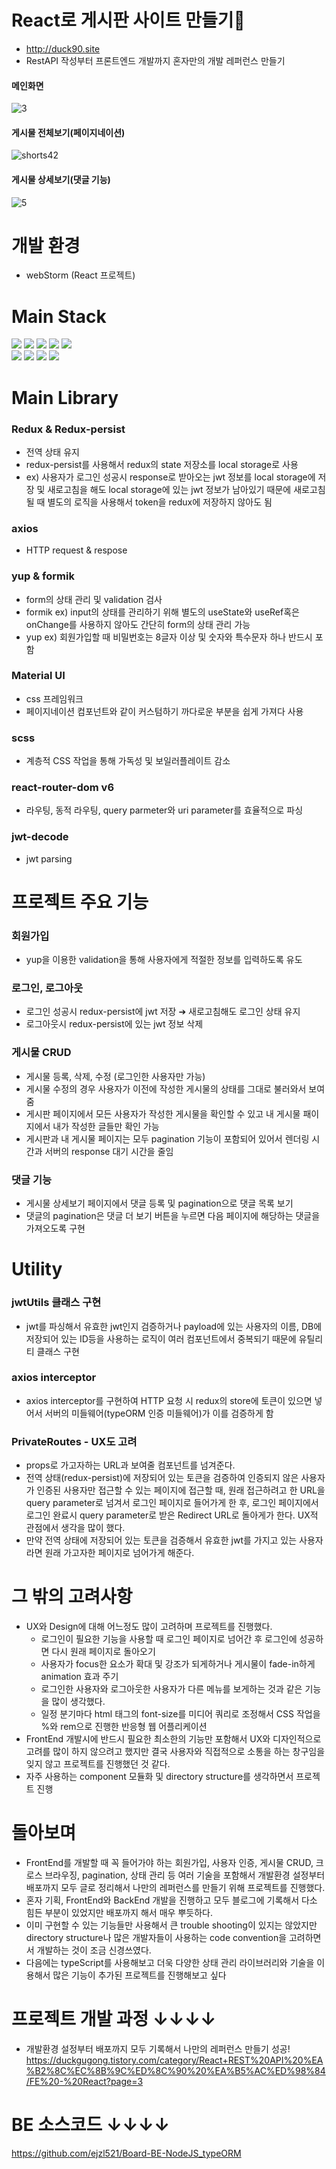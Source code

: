 # React로 게시판 사이트 만들기📝
- http://duck90.site
- RestAPI 작성부터 프론트엔드 개발까지 혼자만의 개발 레퍼런스 만들기

#### 메인화면
![3](https://user-images.githubusercontent.com/55455103/175644568-c38d560f-b05f-4e90-b5d4-38a889c3927d.gif)
#### 게시물 전체보기(페이지네이션)
![shorts42](https://user-images.githubusercontent.com/55455103/183496725-bce88751-8ca3-4351-9082-89b6362ad8c2.gif)
#### 게시물 상세보기(댓글 기능)
![5](https://user-images.githubusercontent.com/55455103/175644637-dbd01261-5dbb-4c8c-900d-15f2206360f6.gif)

# 개발 환경
- webStorm (React 프로젝트)


# Main Stack
  <div>
  <img src="http://img.shields.io/badge/-JavaScript-F7DF1E?style=for-the-badge&logo=JavaScript&logoColor=white" />
  <img src="https://img.shields.io/badge/React-20232A?style=for-the-badge&logo=react&logoColor=61DAFB" />
  <img src="http://img.shields.io/badge/-HTML5-E34F26?style=for-the-badge&logo=HTML5&logoColor=white" />
  <img src="http://img.shields.io/badge/-CSS3-1572B6?style=for-the-badge&logo=CSS3&logoColor=white" />
  <img src="https://img.shields.io/badge/Redux-764ABC?style=for-the-badge&logo=Redux&logoColor=white">
  </div>
  <div>
  <img src="https://img.shields.io/badge/NGINX-009639?style=for-the-badge&logo=NGINX&logoColor=white">
  <img src="http://img.shields.io/badge/-Amazon AWS-232F3E?style=for-the-badge&logo=Amazon AWS&logoColor=white" />
  <img src="http://img.shields.io/badge/-Amazon S3-569A31?style=for-the-badge&logo=Amazon S3&logoColor=white" />
  <img src="http://img.shields.io/badge/-Amazon EC2-FF4F8B?style=for-the-badge&logo=Amazon EC2&logoColor=white" />
  </div>  
  
# Main Library
### Redux & Redux-persist
- 전역 상태 유지
- redux-persist를 사용해서 redux의 state 저장소를 local storage로 사용
- ex) 사용자가 로그인 성공시 response로 받아오는 jwt 정보를 local storage에 저장 및 새로고침을 해도 local storage에 있는 jwt 정보가 남아있기 때문에 새로고침 될 때 별도의 로직을 사용해서 token을 redux에 저장하지 않아도 됨
### axios
- HTTP request & respose
### yup & formik
- form의 상태 관리 및 validation 검사
- formik ex) input의 상태를 관리하기 위해 별도의 useState와 useRef혹은 onChange를 사용하지 않아도 간단히 form의 상태 관리 가능
- yup ex) 회원가입할 때 비밀번호는 8글자 이상 및 숫자와 특수문자 하나 반드시 포함
### Material UI
- css 프레임워크
- 페이지네이션 컴포넌트와 같이 커스텀하기 까다로운 부분을 쉽게 가져다 사용
### scss
- 계층적 CSS 작업을 통해 가독성 및 보일러플레이트 감소
### react-router-dom v6
- 라우팅, 동적 라우팅, query parmeter와 uri parameter를 효율적으로 파싱
### jwt-decode
- jwt parsing

# 프로젝트 주요 기능
### 회원가입
- yup을 이용한 validation을 통해 사용자에게 적절한 정보를 입력하도록 유도
### 로그인, 로그아웃
- 로그인 성공시 redux-persist에 jwt 저장 ➔ 새로고침해도 로그인 상태 유지
- 로그아웃시 redux-persist에 있는 jwt 정보 삭제
### 게시물 CRUD
- 게시물 등록, 삭제, 수정 (로그인한 사용자만 가능)
- 게시물 수정의 경우 사용자가 이전에 작성한 게시물의 상태를 그대로 불러와서 보여줌
- 게시판 페이지에서 모든 사용자가 작성한 게시물을 확인할 수 있고 내 게시물 패이지에서 내가 작성한 글들만 확인 가능
- 게시판과 내 게시물 페이지는 모두 pagination 기능이 포함되어 있어서 렌더링 시간과 서버의 response 대기 시간을 줄임
### 댓글 기능
- 게시물 상세보기 페이지에서 댓글 등록 및 pagination으로 댓글 목록 보기
- 댓글의 pagination은 댓글 더 보기 버튼을 누르면 다음 페이지에 해당하는 댓글을 가져오도록 구현

# Utility
### jwtUtils 클래스 구현
- jwt를 파싱해서 유효한 jwt인지 검증하거나 payload에 있는 사용자의 이름, DB에 저장되어 있는 ID등을 사용하는 로직이 여러 컴포넌트에서 중복되기 때문에 유틸리티 클래스 구현
### axios interceptor
- axios interceptor를 구현하여 HTTP 요청 시 redux의 store에 토큰이 있으면 넣어서 서버의 미들웨어(typeORM 인증 미들웨어)가 이를 검증하게 함
### PrivateRoutes - UX도 고려
- props로 가고자하는 URL과 보여줄 컴포넌트를 넘겨준다.
- 전역 상태(redux-persist)에 저장되어 있는 토큰을 검증하여 인증되지 않은 사용자가 인증된 사용자만 접근할 수 있는 페이지에 접근할 때, 원래 접근하려고 한 URL을 query parameter로 넘겨서 로그인 페이지로 들어가게 한 후, 로그인 페이지에서 로그인 완료시 query parameter로 받은 Redirect URL로 돌아게가 한다. UX적 관점에서 생각을 많이 했다.
- 만약 전역 상태에 저장되어 있는 토큰을 검증해서 유효한 jwt를 가지고 있는 사용자라면 원래 가고자한 페이지로 넘어가게 해준다.

# 그 밖의 고려사항
- UX와 Design에 대해 어느정도 많이 고려하며 프로젝트를 진행했다.
  - 로그인이 필요한 기능을 사용할 때 로그인 페이지로 넘어간 후 로그인에 성공하면 다시 원래 페이지로 돌아오기
  - 사용자가 focus한 요소가 확대 및 강조가 되게하거나 게시물이 fade-in하게 animation 효과 주기
  - 로그인한 사용자와 로그아웃한 사용자가 다른 메뉴를 보게하는 것과 같은 기능을 많이 생각했다.
  - 일정 분기마다 html 태그의 font-size를 미디어 쿼리로 조정해서 CSS 작업을 %와 rem으로 진행한 반응형 웹 어플리케이션 
- FrontEnd 개발시에 반드시 필요한 최소한의 기능만 포함해서 UX와 디자인적으로 고려를 많이 하지 않으려고 했지만 결국 사용자와 직접적으로 소통을 하는 창구임을 잊지 않고 프로젝트를 진행했던 것 같다.
- 자주 사용하는 component 모듈화 및 directory structure를 생각하면서 프로젝트 진행

# 돌아보며 
- FrontEnd를 개발할 때 꼭 들어가야 하는 회원가입, 사용자 인증, 게시물 CRUD, 크로스 브라우징, pagination, 상태 관리 등 여러 기술을 포함해서 개발환경 설정부터 배포까지 모두 글로 정리해서 나만의 레퍼런스를 만들기 위해 프로젝트를 진행했다.
- 혼자 기획, FrontEnd와 BackEnd 개발을 진행하고 모두 블로그에 기록해서 다소 힘든 부분이 있었지만 배포까지 해서 매우 뿌듯하다.
- 이미 구현할 수 있는 기능들만 사용해서 큰 trouble shooting이 있지는 않았지만 directory structure나 많은 개발자들이 사용하는 code convention을 고려하면서 개발하는 것이 조금 신경쓰였다.
- 다음에는 typeScript를 사용해보고 더욱 다양한 상태 관리 라이브러리와 기술을 이용해서 많은 기능이 추가된 프로젝트를 진행해보고 싶다

# 프로젝트 개발 과정 ↓↓↓↓
- 개발환경 설정부터 배포까지 모두 기록해서 나만의 레퍼런스 만들기 성공!
https://duckgugong.tistory.com/category/React+REST%20API%20%EA%B2%8C%EC%8B%9C%ED%8C%90%20%EA%B5%AC%ED%98%84/FE%20-%20React?page=3
# BE 소스코드 ↓↓↓↓
https://github.com/ejzl521/Board-BE-NodeJS_typeORM

